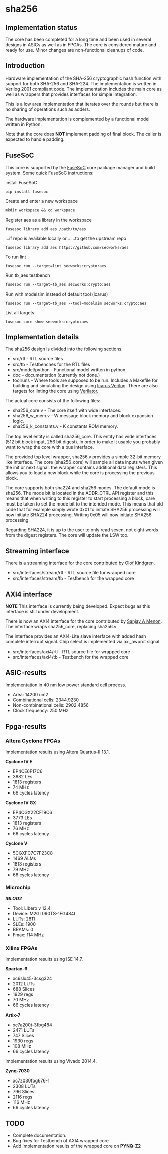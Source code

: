 # sha256 #

## Implementation status ##
The core has been completed for a long time and been used in several
designs in ASICs as well as in FPGAs. The core is considered mature and
ready for use. Minor changes are non-functional cleanups of code.


## Introduction
Hardware implementation of the SHA-256 cryptographic hash function with
support for both SHA-256 and SHA-224. The implementation is written in
Verilog 2001 compliant code. The implementation includes the main core
as well as wrappers that provides interfaces for simple integration.

This is a low area implementation that iterates over the rounds but
there is no sharing of operations such as adders.

The hardware implementation is complemented by a functional model
written in Python.

Note that the core does **NOT** implement padding of final block. The
caller is expected to handle padding.


## FuseSoC
This core is supported by the
[FuseSoC](https://github.com/olofk/fusesoc) core package manager and
build system. Some quick  FuseSoC instructions:

install FuseSoC
~~~
pip install fusesoc
~~~

Create and enter a new workspace
~~~
mkdir workspace && cd workspace
~~~

Register aes as a library in the workspace
~~~
fusesoc library add aes /path/to/aes
~~~

...if repo is available locally or...
...to get the upstream repo
~~~
fusesoc library add aes https://github.com/secworks/aes
~~~

To run lint
~~~
fusesoc run --target=lint secworks:crypto:aes
~~~

Run tb_aes testbench
~~~
fusesoc run --target=tb_aes secworks:crypto:aes
~~~

Run with modelsim instead of default tool (icarus)
~~~
fusesoc run --target=tb_aes --tool=modelsim secworks:crypto:aes
~~~

List all targets
~~~
fusesoc core show secworks:crypto:aes
~~~


## Implementation details ##
The sha256 design is divided into the following sections.
- src/rtl - RTL source files
- src/tb  - Testbenches for the RTL files
- src/model/python - Functional model written in python
- doc - documentation (currently not done.)
- toolruns - Where tools are supposed to be run. Includes a Makefile for
building and simulating the design using
[Icarus Verilog](http://iverilog.icarus.com/). There are also targets
for linting the core using [Verilator](http://www.veripool.org/wiki/verilator).

The actual core consists of the following files:
- sha256_core.v - The core itself with wide interfaces.
- sha256_w_mem.v - W message block memory and block expansion logic.
- sha256_k_constants.v - K constants ROM memory.

The top level entity is called sha256_core. This entity has wide
interfaces (512 bit block input, 256 bit digest). In order to make it
usable you probably want to wrap the core with a bus interface.


The provided top level wrapper, sha256.v provides a simple 32-bit memory
like interface. The core (sha256_core) will sample all data inputs when
given the init or next signal. the wrapper contains additional data
registers. This allows you to load a new block while the core is
processing the previous block.


The core supports both sha224 and sha256 modes. The default mode is
sha256. The mode bit is located in the ADDR_CTRL API register and this
means that when writing to this register to start processing a block,
care must be taken to set the mode bit to the intended mode. This means
that old code that for example simply wrote 0x01 to initiate SHA256
processing will now initiate SHA224 processing. Writing 0x05 will
now initiate SHA256 processing.

Regarding SHA224, it is up to the user to only read seven, not eight
words from the digest registers. The core will update the LSW too.


## Streaming interface ##
There is a streaming interface for the core contributed by
[Olof Kindgren](https://github.com/olofk).

- src/interfaces/stream/rtl - RTL source file for wrapped core
- src/interfaces/stream/tb - Testbench for the wrapped core


## AXI4 interface ##

**NOTE** This interface is currently being developed. Expect bugs as this
interface is still under development.

There is now an AXI4 interface for the core contributed by
[Sanjay A Menon](https://github.com/Sanjay-A-Menon). The interface wraps
sha256_core, replacing sha256.v

The interface provides an AXI4-Lite slave interface with added hash
complete interrupt signal. Chip select is implemented via axi_awprot
signal.

- src/interfaces/axi4/rtl - RTL source file for wrapped core
- src/interfaces/axi4/tb  - Testbench for the wrapped core


## ASIC-results ##
Implementation in 40 nm low power standard cell process.
- Area: 14200 um2
- Combinational cells: 2344.9230
- Non-combinational cells: 2902.4856
- Clock frequency: 250 MHz


## Fpga-results ##

### Altera Cyclone FPGAs ###
Implementation results using Altera Quartus-II 13.1.

**Cyclone IV E**
- EP4CE6F17C6
- 3882 LEs
- 1813 registers
- 74 MHz
- 66 cycles latency

**Cyclone IV GX**
- EP4CGX22CF19C6
- 3773 LEs
- 1813 registers
- 76 MHz
- 66 cycles latency

**Cyclone V**
- 5CGXFC7C7F23C8
- 1469 ALMs
- 1813 registers
- 79 MHz
- 66 cycles latency


### Microchip ###

***IGLOO2***
- Tool: Libero v 12.4
- Device: M2GL090TS-1FG484I
- LUTs: 2811
- SLEs: 1900
- BRAMs: 0
- Fmax: 114 MHz


### Xilinx FPGAs ###
Implementation results using ISE 14.7.

**Spartan-6**
- xc6slx45-3csg324
- 2012 LUTs
- 688 Slices
- 1929 regs
- 70 MHz
- 66 cycles latency

**Artix-7**
- xc7a200t-3fbg484
- 2471 LUTs
- 747 Slices
- 1930 regs
- 108 MHz
- 66 cycles latency


Implementation results using Vivado 2014.4.

**Zynq-7030**
- xc7z030fbg676-1
- 2308 LUTs
- 796 Slices
- 2116 regs
- 116 MHz
- 66 cycles latency


## TODO ##
- Complete documentation.
- Bug fixes for Testbench of AXI4 wrapped core
- Add implementation results of the wrapped core on **PYNQ-Z2**
